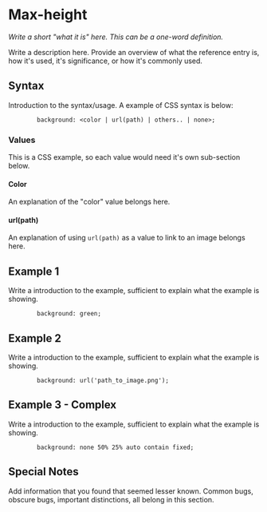 # Max-height 

*Write a short "what it is" here. This can be a one-word definition.*

Write a description here. Provide an overview of what the reference entry is, how it's used, it's significance, or how it's commonly used.


## Syntax

Introduction to the syntax/usage. A example of CSS syntax is below:

```
        background: <color | url(path) | others.. | none>;
```

### Values

This is a CSS example, so each value would need it's own sub-section below.

#### Color

An explanation of the "color" value belongs here.

#### url(path)

An explanation of using `url(path)` as a value to link to an image belongs here.

## Example 1

Write a introduction to the example, sufficient to explain what the example is showing.

```
        background: green;
```

## Example 2

Write a introduction to the example, sufficient to explain what the example is showing.

```
        background: url('path_to_image.png');
```

## Example 3 - Complex

Write a introduction to the example, sufficient to explain what the example is showing.

```
        background: none 50% 25% auto contain fixed;
```

## Special Notes

Add information that you found that seemed lesser known. Common bugs, obscure bugs, important distinctions, all belong in this section.

